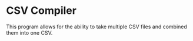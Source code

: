 # CSV Compiler
This program allows for the ability to take multiple CSV files and combined them into one CSV.
